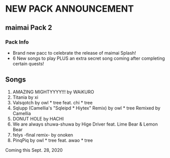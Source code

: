 # NEW PACK ANNOUNCEMENT

## maimai Pack 2

### Pack Info

- Brand new pacc to celebrate the release of maimai Splash!
- 6 New songs to play PLUS an extra secret song coming after completing certain quests!

## Songs

1. AMAZING MIGHTYYYY!!! by WAiKURO
2. Titania by xi
3. Valsqotch by owl \* tree feat. chi * tree
4. Sqlupp (Camellia's "Sqleipd \* Hiytex" Remix) by owl * tree Remixed by Camellia
5. DONUT HOLE by HACHI
6. We are always shuwa-shuwa by Hige Driver feat. Lime Bear & Lemon Bear
7. felys -final remix- by onoken
8. PinqPiq by owl \* tree feat. awao * tree

Coming this Sept. 28, 2020
